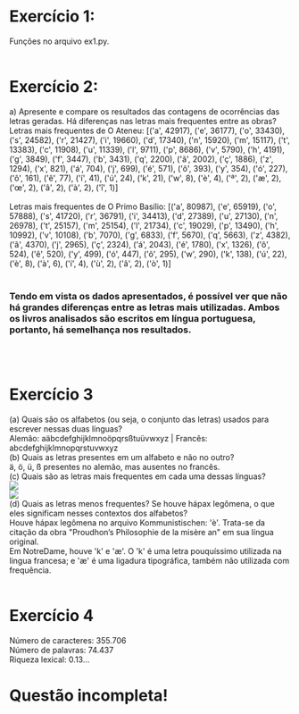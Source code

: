 # Exercício 1:<br>
Funções no arquivo ex1.py. <br><br>

# Exercício 2:<br>
a) Apresente e compare os resultados das contagens de ocorrências das letras geradas. Há diferenças nas letras mais frequentes entre as obras? <br>
Letras mais frequentes de O Ateneu: [('a', 42917), ('e', 36177), ('o', 33430), ('s', 24582), ('r', 21427), ('i', 19660), ('d', 17340), ('n', 15920), ('m', 15117), ('t', 13383), ('c', 11908), ('u', 11339), ('l', 9711), ('p', 8686), ('v', 5790), ('h', 4191), ('g', 3849), ('f', 3447), ('b', 3431), ('q', 2200), ('ã', 2002), ('ç', 1886), ('z', 1294), ('x', 821), ('á', 704), ('j', 699), ('é', 571), ('õ', 393), ('y', 354), ('ó', 227), ('ô', 161), ('ê', 77), ('í', 41), ('ú', 24), ('k', 21), ('w', 8), ('è', 4), ('ª', 2), ('æ', 2), ('œ', 2), ('â',  2), ('à', 2), ('î', 1)] <br>
<br>
Letras mais frequentes de O Primo Basílio: [('a', 80987), ('e', 65919), ('o', 57888), ('s', 41720), ('r', 36791), ('i', 34413), ('d', 27389), ('u', 27130), ('n', 26978), ('t', 25157), ('m', 25154), ('l', 21734), ('c', 19029), ('p', 13490), ('h', 10992), ('v', 10108), ('b', 7070), ('g', 6833), ('f', 5670), ('q', 5663), ('z', 4382), ('ã', 4370), ('j', 2965), ('ç', 2324), ('á', 2043), ('é', 1780), ('x', 1326), ('ô', 524), ('ê', 520), ('y', 499), ('ó', 447), ('õ', 295), ('w', 290), ('k', 138), ('ú', 22), ('è', 8), ('à', 6), ('í', 4), ('ù', 2), ('â', 2), ('ò', 1)]
<br><br>
### Tendo em vista os dados apresentados, é possível ver que não há grandes diferenças entre as letras mais utilizadas. Ambos os livros analisados são escritos em língua portuguesa, portanto, há semelhança nos resultados.
<br><br>
# Exercício 3 <br>
(a) Quais são os alfabetos (ou seja, o conjunto das letras) usados para escrever nessas duas línguas? <br>
Alemão: aäbcdefghijklmnoöpqrsßtuüvwxyz | Francês: abcdefghijklmnopqrstuvwxyz <br>
(b) Quais as letras presentes em um alfabeto e não no outro? <br>
ä, ö, ü, ß presentes no alemão, mas ausentes no francês. <br>
(c) Quais são as letras mais frequentes em cada uma dessas línguas? <br>
<img src="/assets/img/arquivo.gif"> <br>
<img src="/assets/img/arquivo.gif"> <br>
(d) Quais as letras menos frequentes? Se houve hápax legômena, o que eles significam nesses contextos dos alfabetos? <br>
Houve hápax legômena no arquivo Kommunistischen: 'è'. Trata-se da citação da obra "Proudhon’s Philosophie de la misère an" em sua língua original. <br>
Em NotreDame, houve 'k' e 'æ'. O 'k' é uma letra pouquíssimo utilizada na lingua francesa; e 'æ' é uma ligadura tipográfica, também não utilizada com frequência. <br><br>

# Exercício 4 <br>
Número de caracteres: 355.706 <br>
Número de palavras: 74.437 <br>
Riqueza lexical: 0.13... <br>
# Questão incompleta!
